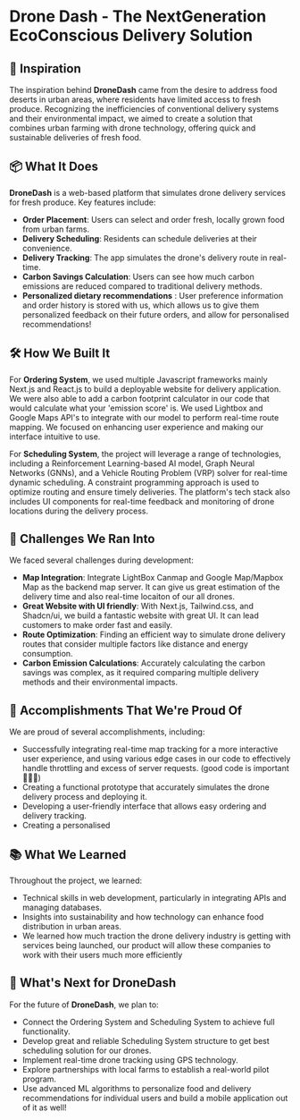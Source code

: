 # Drone Dash - The NextGeneration EcoConscious Delivery Solution

## 🚀 Inspiration

The inspiration behind **DroneDash** came from the desire to address food deserts in urban areas, where residents have limited access to fresh produce. Recognizing the inefficiencies of conventional delivery systems and their environmental impact, we aimed to create a solution that combines urban farming with drone technology, offering quick and sustainable deliveries of fresh food.

## 📦 What It Does

**DroneDash** is a web-based platform that simulates drone delivery services for fresh produce. Key features include:
- **Order Placement**: Users can select and order fresh, locally grown food from urban farms.
- **Delivery Scheduling**: Residents can schedule deliveries at their convenience.
- **Delivery Tracking**: The app simulates the drone's delivery route in real-time.
- **Carbon Savings Calculation**: Users can see how much carbon emissions are reduced compared to traditional delivery methods. 
- **Personalized dietary recommendations** : User preference information and order history is stored with us, which allows us to give them personalized feedback on their future orders, and allow for personalised recommendations!

## 🛠️ How We Built It

For **Ordering System**, we used multiple Javascript frameworks mainly Next.js and React.js to build a deployable website for delivery application. We were also able to add a carbon footprint calculator in our code that would calculate what your 'emission score' is. We used Lightbox and Google Maps API's to integrate with our model to perform real-time route mapping. We focused on enhancing user experience and making our interface intuitive to use. 

For **Scheduling System**, the project will leverage a range of technologies, including a Reinforcement Learning-based AI model, Graph Neural Networks (GNNs), and a Vehicle Routing Problem (VRP) solver for real-time dynamic scheduling. A constraint programming approach is used to optimize routing and ensure timely deliveries. The platform's tech stack also includes UI components for real-time feedback and monitoring of drone locations during the delivery process.

## 🛑 Challenges We Ran Into

We faced several challenges during development:
- **Map Integration**: Integrate LightBox Canmap and Google Map/Mapbox Map as the backend map server. It can give us great estimation of the delivery time and also real-time locaiton of our all drones.
- **Great Website with UI friendly**: With Next.js, Tailwind.css, and Shadcn/ui, we build a fantastic website with great UI. It can lead customers to make order fast and easily.
- **Route Optimization**: Finding an efficient way to simulate drone delivery routes that consider multiple factors like distance and energy consumption.
- **Carbon Emission Calculations**: Accurately calculating the carbon savings was complex, as it required comparing multiple delivery methods and their environmental impacts.

## 🎉 Accomplishments That We're Proud Of

We are proud of several accomplishments, including:
- Successfully integrating real-time map tracking for a more interactive user experience, and using various edge cases in our code to effectively handle throttling and excess of server requests. (good code is important🤷🏻‍♀️)
- Creating a functional prototype that accurately simulates the drone delivery process and deploying it.
- Developing a user-friendly interface that allows easy ordering and delivery tracking. 
- Creating a personalised 

## 📚 What We Learned

Throughout the project, we learned:
- Technical skills in web development, particularly in integrating APIs and managing databases.
- Insights into sustainability and how technology can enhance food distribution in urban areas.
- We learned how much traction the drone delivery industry is getting with services being launched, our product will allow these companies to work with their users much more efficiently 

## 🔮 What's Next for DroneDash

For the future of **DroneDash**, we plan to:
- Connect the Ordering System and Scheduling System to achieve full functionality.
- Develop great and reliable Scheduling System structure to get best scheduling solution for our drones.
- Implement real-time drone tracking using GPS technology.
- Explore partnerships with local farms to establish a real-world pilot program.
- Use advanced ML algorithms to personalize food and delivery recommendations for individual users and build a mobile application out of it as well!
